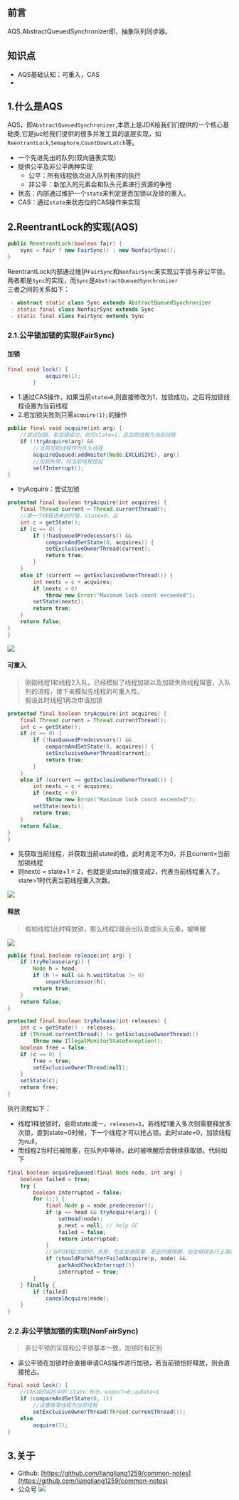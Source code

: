 ## 前言
AQS,AbstractQueuedSynchronizer即，抽象队列同步器。
## 知识点
 - AQS基础认知：可重入，CAS
 - 
## 1.什么是AQS
AQS，即`AbstractQueuedSynchronizer`,本质上是JDK给我们们提供的一个核心基础类,它是juc给我们提供的很多并发工具的底层实现，如`ReentrantLock`,`Semaphore`,`CountDownLatch`等。
 - 一个先进先出的队列(双向链表实现)
 - 提供公平及非公平两种实现
    - 公平：所有线程依次进入队列有序的执行
    - 非公平：新加入的元素会和队头元素进行资源的争抢
 - 状态：内部通过维护一个`state`来判定是否加锁以及锁的重入。
 - CAS：通过`state`来状态位的CAS操作来实现

## 2.ReentrantLock的实现(AQS)
```java
public ReentrantLock(boolean fair) {
    sync = fair ? new FairSync() : new NonfairSync();
}
```
ReentrantLock内部通过维护`FairSync`和`NonfairSync`来实现公平锁与非公平锁。两者都是`Sync`的实现，而`Sync`是`AbstractQueuedSynchronizer`  
三者之间的关系如下：
```java
 - abstract static class Sync extends AbstractQueuedSynchronizer 
 - static final class NonfairSync extends Sync
 - static final class FairSync extends Sync 

```
### 2.1.公平锁加锁的实现(FairSync)
#### 加锁
```java
final void lock() {
            acquire(1);
        }
```
 - 1.通过CAS操作，如果当前`state=0`,则直接修改为1，加锁成功，之后将加锁线程设置为当前线程
 - 2.若加锁失败则只需`acquire(1);`的操作

```java
public final void acquire(int arg) {
    //尝试加锁，若加锁成功，则将state=1，且加锁线程为当前线程
    if (!tryAcquire(arg) &&
        //当前加锁线程作为队头线程
        acquireQueued(addWaiter(Node.EXCLUSIVE), arg))
        //加锁失败，将当前线程挂起
        selfInterrupt();
}
```
 - tryAcquire：尝试加锁
```java
protected final boolean tryAcquire(int acquires) {
    final Thread current = Thread.currentThread();
    //第一个线程进来的时候，state=0，且
    int c = getState();
    if (c == 0) {
        if (!hasQueuedPredecessors() &&
            compareAndSetState(0, acquires)) {
            setExclusiveOwnerThread(current);
            return true;
        }
    }
    else if (current == getExclusiveOwnerThread()) {
        int nextc = c + acquires;
        if (nextc < 0)
            throw new Error("Maximum lock count exceeded");
        setState(nextc);
        return true;
    }
    return false;
}
}
```
![](https://tva1.sinaimg.cn/large/008eGmZEly1gmxo0zhvndj30nw0850t6.jpg)

#### 可重入
> 刚刚线程1和线程2入队，已经模拟了线程加锁以及加锁失败线程阻塞，入队列的流程，接下来模拟先线程的可重入性。  
> 假设此时线程1再次申请加锁

```java
protected final boolean tryAcquire(int acquires) {
    final Thread current = Thread.currentThread();
    int c = getState();
    if (c == 0) {
        if (!hasQueuedPredecessors() &&
            compareAndSetState(0, acquires)) {
            setExclusiveOwnerThread(current);
            return true;
        }
    }
    else if (current == getExclusiveOwnerThread()) {
        int nextc = c + acquires;
        if (nextc < 0)
            throw new Error("Maximum lock count exceeded");
        setState(nextc);
        return true;
    }
    return false;
}
}
```
 - 先获取当前线程，并获取当前state的值，此时肯定不为0，并且current=当前加锁线程
 - 则nextc = state+1 = 2，也就是说state的值变成2，代表当前线程重入了。state>1时代表当前线程重入次数。

![](https://tva1.sinaimg.cn/large/008eGmZEly1gmyvl6n8c4j31c40k6gni.jpg)
#### 释放
> 假如线程1此时释放锁，那么线程2就会出队变成队头元素，被唤醒

![](https://tva1.sinaimg.cn/large/008eGmZEly1gmywjxhbizj31ok0pen05.jpg)
```java
public final boolean release(int arg) {
    if (tryRelease(arg)) {
        Node h = head;
        if (h != null && h.waitStatus != 0)
            unparkSuccessor(h);
        return true;
    }
    return false;
}

protected final boolean tryRelease(int releases) {
    int c = getState() - releases;
    if (Thread.currentThread() != getExclusiveOwnerThread())
        throw new IllegalMonitorStateException();
    boolean free = false;
    if (c == 0) {
        free = true;
        setExclusiveOwnerThread(null);
    }
    setState(c);
    return free;
}

```
执行流程如下：
 - 线程1释放锁时，会将state减一，`releases=1`，若线程1重入多次则需要释放多次锁，直到state=0时候，下一个线程才可以抢占锁。此时state=0，加锁线程为null，
 - 而线程2当时已被阻塞，在队列中等待，此时被唤醒后会继续获取锁。代码如下
```java
final boolean acquireQueued(final Node node, int arg) {
    boolean failed = true;
    try {
        boolean interrupted = false;
        for (;;) {
            final Node p = node.predecessor();
            if (p == head && tryAcquire(arg)) {
                setHead(node);
                p.next = null; // help GC
                failed = false;
                return interrupted;
            }
            //当时线程2加锁时，失败，在此处被阻塞，若此时被唤醒，则会继续执行上面循环，此时获取锁成功
            if (shouldParkAfterFailedAcquire(p, node) &&
                parkAndCheckInterrupt())
                interrupted = true;
        }
    } finally {
        if (failed)
            cancelAcquire(node);
    }
}
```
### 2.2.非公平锁加锁的实现(NonFairSync)
> 非公平锁的实现和公平锁基本一致，加锁时有区别

 - 非公平锁在加锁时会直接申请CAS操作进行加锁，若当前锁恰好释放，则会直接抢占。

```java
final void lock() {
    //CAS操作AQS中的`state`标志，expect=0,update=1
    if (compareAndSetState(0, 1))
        //设置独享线程为当前线程
        setExclusiveOwnerThread(Thread.currentThread());
    else
        acquire(1);
}
```

## 3.关于
 - Github: [https://github.com/liangliang1259/common-notes](https://github.com/liangliang1259/common-notes)
 - 公众号
![](https://tva1.sinaimg.cn/large/007S8ZIlly1giznpxhgdvj3076076gm3.jpg)
